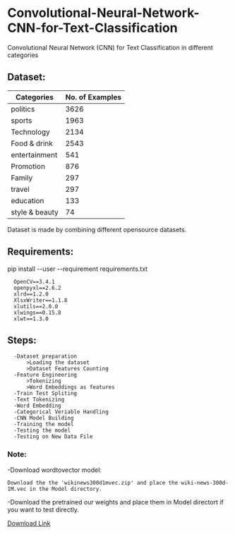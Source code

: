 # Convolutional-Neural-Network-CNN-for-Text-Classification
Convolutional Neural Network (CNN) for Text Classification in different categories

## Dataset:
  
  |Categories|No. of Examples|
  |----------|---------------|
  |politics|3626|
  |sports|1963|
  |Technology|2134|
  |Food & drink|2543|
  |entertainment|541|
  |Promotion|876|
  |Family|297|
  |travel|297|
  |education|133|
  |style & beauty|74|
       
  Dataset is made by combining different opensource datasets.
  
  ## Requirements:
  pip install --user --requirement requirements.txt
  
      OpenCV==3.4.1
      openpyxl==2.6.2
      xlrd==1.2.0
      XlsxWriter==1.1.8
      xlutils==2.0.0
      xlwings==0.15.8
      xlwt==1.3.0


## Steps:

      -Dataset preparation
          >Loading the dataset
          >Dataset Features Counting
      -Feature Engineering
          >Tokenizing
          >Word Embeddings as features
      -Train Test Spliting
      -Text Tokenizing
      -Word Embedding
      -Categorical Veriable Handling
      -CNN Model Building
      -Training the model
      -Testing the model
      -Testing on New Data File

### Note:
-Download wordtovector model:
    
    Download the the 'wikinews300d1mvec.zip' and place the wiki-news-300d-1M.vec in the Model directory.
-Download the pretrained our weights and place them in Model directort if you want to test directly. 

   [Download Link](https://www.dropbox.com/sh/bc289jpbz80rzpk/AABiNzv2TqDD4K_npZIeKG8aa?dl=0)

